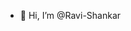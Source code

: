 - 👋 Hi, I’m @Ravi-Shankar


<!---
Ravi-Shankar-1976346/Ravi-Shankar-1976346 is a ✨ special ✨ repository because its `README.md` (this file) appears on your GitHub profile.
You can click the Preview link to take a look at your changes.
--->
